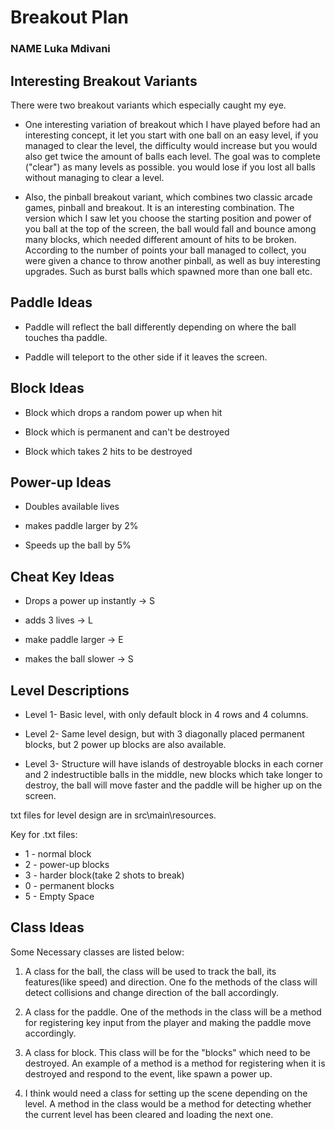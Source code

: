 # Breakout Plan
### NAME Luka Mdivani



## Interesting Breakout Variants
There were two breakout variants which especially caught my eye.

 * One interesting variation of breakout which I have played before had an interesting concept, it 
let you start with one ball on an easy level, if you managed to clear the level, the difficulty would
increase but you would also get twice the amount of balls each level. The goal was to complete ("clear")
as many levels as possible. you would lose if you lost all balls without managing to clear a level.

 * Also, the pinball breakout variant, which combines two classic arcade games, pinball and breakout. It is an interesting 
combination. The version which I saw let you choose the starting position and power of you ball at the top of the screen,
the ball would fall and bounce among many blocks, which needed different amount of hits to be broken. According to the number of points your ball managed to collect, you were given a chance to throw another pinball, as well as buy interesting upgrades. Such as burst balls which spawned more than one ball etc.


## Paddle Ideas

 * Paddle will reflect the ball differently depending on where the ball touches tha paddle.

 * Paddle will teleport to the other side if it leaves the screen.


## Block Ideas

 * Block which drops a random power up when hit

 * Block which is permanent and can't be destroyed

 * Block which takes 2 hits to be destroyed


## Power-up Ideas

 * Doubles available lives

 * makes paddle larger by 2%

 * Speeds up the ball by 5%


## Cheat Key Ideas

 * Drops a power up instantly -> S

 * adds 3 lives -> L

 * make paddle larger -> E

 * makes the ball slower -> S


## Level Descriptions

 * Level 1- Basic level, with only default block in 4 rows and 4 columns.

 * Level 2- Same level design, but with 3 diagonally placed permanent blocks, but 2 power up blocks are also available.

 * Level 3- Structure will have islands of destroyable blocks in each corner and 2 indestructible balls in the middle, new blocks which take longer to destroy, the ball will move faster and the paddle will be 
higher up on the screen.

txt files for level design are in src\main\resources. 

Key for .txt files:
* 1 - normal block
* 2 - power-up blocks
* 3 - harder block(take 2 shots to break)
* 0 - permanent blocks
* 5 - Empty Space


## Class Ideas
Some Necessary classes are listed below:
 1. A class for the ball, the class will be used to track the ball, its features(like speed) and direction. One fo the 
 methods of the class will detect collisions and change direction of the ball accordingly.

 2. A class for the paddle. One of the methods in the class will be a method for registering key input
from the player and making the paddle move accordingly.

 3. A class for block. This class will be for the "blocks" which need to be destroyed. An example of a method is 
a method for registering when it is destroyed and respond to the event, like spawn a power up.

 4. I think would need a class for setting up the scene depending on the level. A method in the class would be
a method for detecting whether the current level has been cleared and loading the next one.

